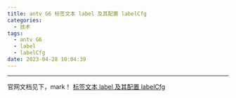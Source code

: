 ```yaml
---
title: antv G6 标签文本 label 及其配置 labelCfg
categories:
  - 技术
tags:
  - antv G6
  - label
  - labelCfg
date: 2023-04-28 10:04:39
---
```


---
官网文档见下，mark！
[标签文本 label 及其配置 labelCfg](https://g6-v3-2.antv.vision/zh/docs/manual/middle/elements/nodes/defaultNode/#%E6%A0%87%E7%AD%BE%E6%96%87%E6%9C%AC-label-%E5%8F%8A%E5%85%B6%E9%85%8D%E7%BD%AE-labelcfg)
